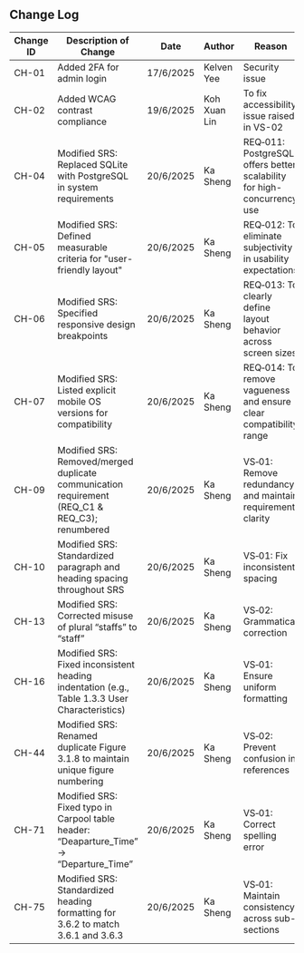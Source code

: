 ## Change Log

| Change ID | Description of Change                                                              | Date       | Author         | Reason                                                                 |
|-----------|-------------------------------------------------------------------------------------|------------|----------------|------------------------------------------------------------------------|
| CH-01     | Added 2FA for admin login                                                           | 17/6/2025  | Kelven Yee     | Security issue                                                         |
| CH-02     | Added WCAG contrast compliance                                                      | 19/6/2025  | Koh Xuan Lin   | To fix accessibility issue raised in VS-02                             |
| CH-04     | Modified SRS: Replaced SQLite with PostgreSQL in system requirements                | 20/6/2025  | Ka Sheng       | REQ‑011: PostgreSQL offers better scalability for high-concurrency use |
| CH-05     | Modified SRS: Defined measurable criteria for "user-friendly layout"                | 20/6/2025  | Ka Sheng       | REQ‑012: To eliminate subjectivity in usability expectations           |
| CH-06     | Modified SRS: Specified responsive design breakpoints                               | 20/6/2025  | Ka Sheng       | REQ‑013: To clearly define layout behavior across screen sizes         |
| CH-07     | Modified SRS: Listed explicit mobile OS versions for compatibility                  | 20/6/2025  | Ka Sheng       | REQ‑014: To remove vagueness and ensure clear compatibility range      |
| CH-09     | Modified SRS: Removed/merged duplicate communication requirement (REQ_C1 & REQ_C3); renumbered    | 20/6/2025  | Ka Sheng       | VS‑01: Remove redundancy and maintain requirement clarity              |
| CH-10     | Modified SRS: Standardized paragraph and heading spacing throughout SRS                           | 20/6/2025  | Ka Sheng       | VS‑01: Fix inconsistent spacing                                        |
| CH-13     | Modified SRS: Corrected misuse of plural “staffs” to “staff”                                      | 20/6/2025  | Ka Sheng       | VS‑02: Grammatical correction                                          |
| CH-16     | Modified SRS: Fixed inconsistent heading indentation (e.g., Table 1.3.3 User Characteristics)      | 20/6/2025  | Ka Sheng       | VS‑01: Ensure uniform formatting                                       |
| CH-44     | Modified SRS: Renamed duplicate Figure 3.1.8 to maintain unique figure numbering                  | 20/6/2025  | Ka Sheng       | VS‑02: Prevent confusion in references                                 |
| CH-71     | Modified SRS: Fixed typo in Carpool table header: “Deaparture_Time” → “Departure_Time”           | 20/6/2025  | Ka Sheng       | VS‑01: Correct spelling error                                          |
| CH-75     | Modified SRS: Standardized heading formatting for 3.6.2 to match 3.6.1 and 3.6.3                  | 20/6/2025  | Ka Sheng       | VS‑01: Maintain consistency across sub-sections                        |

